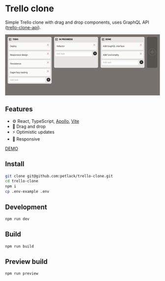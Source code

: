 # Trello clone

Simple Trello clone with drag and drop components, uses GraphQL API ([trello-clone-api](https://github.com/petlack/trello-clone-api)).

![Trello, clone](https://github.com/petlack/trello-clone/blob/dev/screenshot.png)

## Features

- ⚙ React, TypeScript, [Apollo](https://www.apollographql.com/docs/react/), [Vite](https://vitejs.dev/)
- 🤏 Drag and drop
- ⚡ Optimistic updates
- 📱 Responsive



[DEMO](https://trello-clone-kappa-ten.vercel.app/)

## Install

```bash
git clone git@github.com:petlack/trello-clone.git
cd trello-clone
npm i
cp .env-example .env
```

## Development

```bash
npm run dev
```

## Build

```bash
npm run build
```

## Preview build

```bash
npm run preview
```
